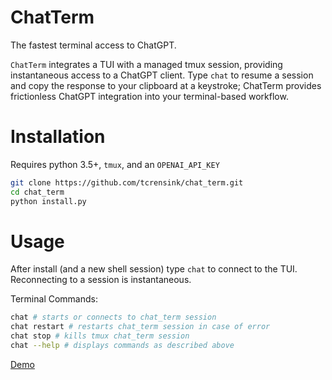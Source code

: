 # ChatTerm
The fastest terminal access to ChatGPT.

`ChatTerm` integrates a TUI with a managed tmux session, providing instantaneous access to a ChatGPT client. Type `chat` to resume a session and copy the response to your clipboard at a keystroke; ChatTerm provides frictionless ChatGPT integration into your terminal-based workflow.

# Installation
Requires python 3.5+, `tmux`, and an `OPENAI_API_KEY`

```bash
git clone https://github.com/tcrensink/chat_term.git
cd chat_term
python install.py
```

# Usage
After install (and a new shell session) type `chat` to connect to the TUI. Reconnecting to a session is instantaneous.

Terminal Commands:
```bash
chat # starts or connects to chat_term session
chat restart # restarts chat_term session in case of error
chat stop # kills tmux chat_term session
chat --help # displays commands as described above
```

[Demo](https://user-images.githubusercontent.com/26497809/238851240-20f6f849-27f6-4e35-b6ef-e8ec761e63de.mov)
